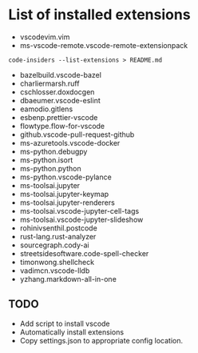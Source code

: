 # List of installed extensions

- vscodevim.vim
- ms-vscode-remote.vscode-remote-extensionpack

`code-insiders --list-extensions > README.md`

- bazelbuild.vscode-bazel
- charliermarsh.ruff
- cschlosser.doxdocgen
- dbaeumer.vscode-eslint
- eamodio.gitlens
- esbenp.prettier-vscode
- flowtype.flow-for-vscode
- github.vscode-pull-request-github
- ms-azuretools.vscode-docker
- ms-python.debugpy
- ms-python.isort
- ms-python.python
- ms-python.vscode-pylance
- ms-toolsai.jupyter
- ms-toolsai.jupyter-keymap
- ms-toolsai.jupyter-renderers
- ms-toolsai.vscode-jupyter-cell-tags
- ms-toolsai.vscode-jupyter-slideshow
- rohinivsenthil.postcode
- rust-lang.rust-analyzer
- sourcegraph.cody-ai
- streetsidesoftware.code-spell-checker
- timonwong.shellcheck
- vadimcn.vscode-lldb
- yzhang.markdown-all-in-one

## TODO
- Add script to install vscode
- Automatically install extensions
- Copy settings.json to appropriate config location.
